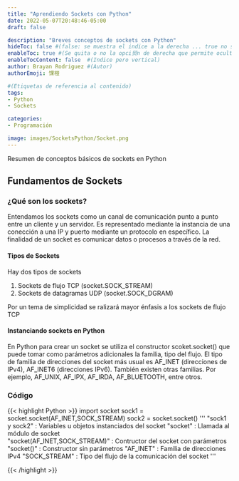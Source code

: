 ```yaml
---
title: "Aprendiendo Sockets con Python"
date: 2022-05-07T20:48:46-05:00
draft: false

description: "Breves conceptos de sockets con Python"
hideToc: false #(false: se muestra el indice a la derecha ... true no se muestra)
enableToc: true #(Se quita o no la opci贸n de derecha que permite ocultar o no)
enableTocContent: false  #(Indice pero vertical)
author: Brayan Rodriguez #(Autor)
authorEmoji: 馃榿

#(Etiquetas de referencia al contenido)
tags:
- Python
- Sockets

categories:
- Programación

image: images/SocketsPython/Socket.png
---
```


Resumen de conceptos básicos de sockets en Python

## Fundamentos de Sockets 

### ¿Qué son los sockets?

Entendamos los sockets como un canal de comunicación punto a punto entre un cliente y un servidor. Es representado mediante la instancia de una conección a una IP y puerto mediante un protocolo en específico. La finalidad de un socket es comunicar datos o procesos a través de la red. 
 
#### Tipos de Sockets 

Hay dos tipos de sockets 
1. Sockets de flujo TCP (socket.SOCK_STREAM) 
2. Sockets de datagramas UDP (socket.SOCK_DGRAM)

Por un tema de simplicidad se ralizará mayor énfasis a los sockets de flujo TCP

#### Instanciando sockets en Python

En Python para crear un socket se utiliza el constructor scoket.socket() que puede tomar como parámetros adicionales la familia, tipo del flujo. El tipo de familia de direcciones del socket más usual es AF_INET (direcciones de IPv4), AF_INET6 (direcciones IPv6). También existen otras familias. Por ejemplo, AF_UNIX, AF_IPX, AF_IRDA, AF_BLUETOOTH, entre otros. 

### Código 
{{< highlight Python >}}
import socket
sock1 = socket.socket(AF_INET,SOCK_STREAM)
sock2 = socket.socket()
'''
"sock1 y sock2" : Variables u objetos instanciados del socket 
"socket"   : Llamada al módulo de socket  
"socket(AF_INET,SOCK_STREAM)" : Contructor del socket con parámetros
"socket()" : Constructor sin parámetros
"AF_INET"  : Familia de direcciones IPv4
"SOCK_STREAM" : Tipo del flujo de la comunicación del socket 
'''

{{< /highlight >}} 